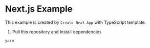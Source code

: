 # Next.js Example

This example is created by `Create Next App` with TypeScript template.

1. Pull this repository and Install dependencies

```sh
yarn
```
